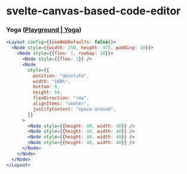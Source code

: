 svelte-canvas-based-code-editor
===============================
### Yoga ([Playground | Yoga](https://www.yogalayout.dev/playground))
```jsx
<Layout config={{useWebDefaults: false}}>
  <Node style={{width: 250, height: 475, padding: 10}}>
    <Node style={{flex: 1, rowGap: 10}}>
      <Node style={{flex: 1}} />
      <Node
        style={{
          position: "absolute",
          width: "100%",
          bottom: 0,
          height: 64,
          flexDirection: "row",
          alignItems: "center",
          justifyContent: "space-around",
        }}
      >
        <Node style={{height: 40, width: 40}} />
        <Node style={{height: 40, width: 40}} />
        <Node style={{height: 40, width: 40}} />
        <Node style={{height: 40, width: 40}} />
      </Node>
    </Node>
  </Node>
</Layout>
```
